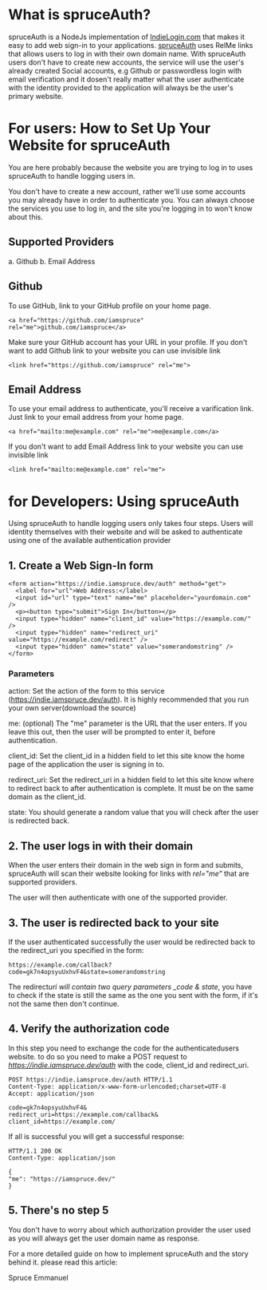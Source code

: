 # What is spruceAuth?

spruceAuth is a NodeJs implementation of [IndieLogin.com](https://indielogin.com/) that makes it easy to add web sign-in to your applications.
[spruceAuth](https://indie.iamspruce.dev) uses RelMe links that allows users to log in with their own domain name.
With spruceAuth users don't have to create new accounts, the service will use the user's already created Social accounts, e.g Github or passwordless login with email verification and it dosen't really matter what the user authenticate with the identity provided to the application will always be the user's primary website.

# For users: How to Set Up Your Website for spruceAuth

You are here probably because the website you are trying to log in to uses spruceAuth to handle logging users in.

You don't have to create a new account, rather we'll use some accounts you may already have in order to authenticate you. You can always choose the services you use to log in, and the site you're logging in to won't know about this.

## Supported Providers

a. Github
b. Email Address

## Github

To use GitHub, link to your GitHub profile on your home page.

`<a href="https://github.com/iamspruce" rel="me">github.com/iamspruce</a>`

Make sure your GitHub account has your URL in your profile. If you don't want to add Github link to your website you can use invisible link

```
<link href="https://github.com/iamspruce" rel="me">
```

## Email Address

To use your email address to authenticate, you'll receive a varification link. Just link to your email address from your home page.

```
<a href="mailto:me@example.com" rel="me">me@example.com</a>
```

If you don't want to add Email Address link to your website you can use invisible link
```
<link href="mailto:me@example.com" rel="me">
```

# for Developers: Using spruceAuth

Using spruceAuth to handle logging users only takes four steps. Users will identity themselves with their website and will be asked to authenticate using one of the available authentication provider

## 1. Create a Web Sign-In form

```
<form action="https://indie.iamspruce.dev/auth" method="get">
  <label for="url">Web Address:</label>
  <input id="url" type="text" name="me" placeholder="yourdomain.com" />
  <p><button type="submit">Sign In</button></p>
  <input type="hidden" name="client_id" value="https://example.com/" />
  <input type="hidden" name="redirect_uri" value="https://example.com/redirect" />
  <input type="hidden" name="state" value="somerandomstring" />
</form>
```

### Parameters

action: Set the action of the form to this service (https://indie.iamspruce.dev/auth). It is highly recommended that you run your own server(download the source)

me: (optional) The "me" parameter is the URL that the user enters. If you leave this out, then the user will be prompted to enter it, before authentication.

client_id: Set the client_id in a hidden field to let this site know the home page of the application the user is signing in to.

redirect_uri: Set the redirect_uri in a hidden field to let this site know where to redirect back to after authentication is complete. It must be on the same domain as the client_id.

state: You should generate a random value that you will check after the user is redirected back.

## 2. The user logs in with their domain

When the user enters their domain in the web sign in form and submits, spruceAuth will scan their website looking for links with _rel="me"_ that are supported providers.

The user will then authenticate with one of the supported provider.

## 3. The user is redirected back to your site

If the user authenticated successfully the user would be redirected back to the redirect_uri you specified in the form:

`https://example.com/callback?code=gk7n4opsyuUxhvF4&state=somerandomstring`

The redirect*uri will contain two query parameters \_code & state*, you have to check if the state is still the same as the one you sent with the form, if it's not the same then don't continue.

## 4. Verify the authorization code

In this step you need to exchange the code for the authenticatedusers website. to do so you need to make a POST request to *https://indie.iamspruce.dev/auth* with the code, client_id and redirect_uri.

```
POST https://indie.iamspruce.dev/auth HTTP/1.1
Content-Type: application/x-www-form-urlencoded;charset=UTF-8
Accept: application/json

code=gk7n4opsyuUxhvF4&
redirect_uri=https://example.com/callback&
client_id=https://example.com/
```

If all is successful you will get a successful response:

```
HTTP/1.1 200 OK
Content-Type: application/json

{
"me": "https://iamspruce.dev/"
}
```

## 5. There's no step 5

You don't have to worry about which authorization provider the user used as you will always get the user domain name as response.

For a more detailed guide on how to implement spruceAuth and the story behind it. please read this article:

Spruce Emmanuel
